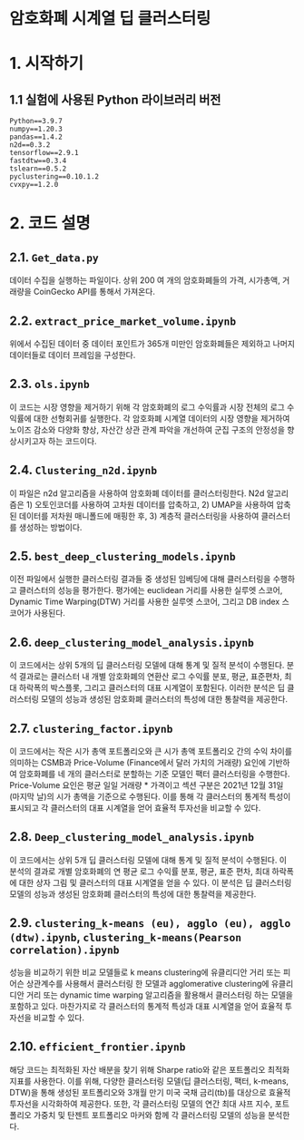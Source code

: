# 암호화폐 시계열 딥 클러스터링

# 1. 시작하기

## 1.1 실험에 사용된 Python 라이브러리 버전

```
Python==3.9.7
numpy==1.20.3
pandas==1.4.2
n2d==0.3.2
tensorflow==2.9.1
fastdtw==0.3.4
tslearn==0.5.2
pyclustering==0.10.1.2
cvxpy==1.2.0
```

# 2. 코드 설명

## 2.1. `Get_data.py`

데이터 수집을 실행하는 파일이다. 상위 200 여 개의 암호화폐들의 가격, 시가총액, 거래량을 CoinGecko API를 통해서 가져온다.

## 2.2. `extract_price_market_volume.ipynb`

위에서 수집된 데이터 중 데이터 포인트가 365개 미만인 암호화폐들은 제외하고 나머지 데이터들로 데이터 프레임을 구성한다.

## 2.3. `ols.ipynb`

이 코드는 시장 영향을 제거하기 위해 각 암호화폐의 로그 수익률과 시장 전체의 로그 수익률에 대한 선형회귀를 실행한다. 각 암호화폐 시계열 데이터의 시장 영향을 제거하여 노이즈 감소와 다양화 향상, 자산간 상관 관계 파악을 개선하여 군집 구조의 안정성을 향상시키고자 하는 코드이다.

## 2.4. `Clustering_n2d.ipynb`

이 파일은 n2d 알고리즘을 사용하여 암호화폐 데이터를 클러스터링한다. N2d 알고리즘은 1) 오토인코더를 사용하여 고차원 데이터를 압축하고, 2) UMAP을 사용하여 압축된 데이터를 저차원 매니폴드에 매핑한 후, 3) 계층적 클러스터링을 사용하여 클러스터를 생성하는 방법이다.


## 2.5. `best_deep_clustering_models.ipynb`

이전 파일에서 실행한 클러스터링 결과들 중 생성된 임베딩에 대해 클러스터링을 수행하고 클러스터의 성능을 평가한다. 평가에는 euclidean 거리를 사용한 실루엣 스코어, Dynamic Time Warping(DTW) 거리를 사용한 실루엣 스코어, 그리고 DB index 스코어가 사용된다. 


## 2.6. `deep_clustering_model_analysis.ipynb`

이 코드에서는 상위 5개의 딥 클러스터링 모델에 대해 통계 및 질적 분석이 수행된다. 분석 결과로는 클러스터 내 개별 암호화폐의 연환산 로그 수익률 분포, 평균, 표준편차, 최대 하락폭의 박스플롯, 그리고 클러스터의 대표 시계열이 포함된다. 이러한 분석은 딥 클러스터링 모델의 성능과 생성된 암호화폐 클러스터의 특성에 대한 통찰력을 제공한다.

## 2.7. `clustering_factor.ipynb`

이 코드에서는 작은 시가 총액 포트폴리오와 큰 시가 총액 포트폴리오 간의 수익 차이를 의미하는 CSMB과 Price-Volume (Finance에서 달러 가치의 거래량) 요인에 기반하여 암호화폐를 네 개의 클러스터로 분할하는 기준 모델인 팩터 클러스터링을 수행한다. Price-Volume 요인은 평균 일일 거래량 * 가격이고 섹션 구분은 2021년 12월 31일 (마지막 날)의 시가 총액을 기준으로 수행된다. 이를 통해 각 클러스터의 통계적 특성이 표시되고 각 클러스터의 대표 시계열을 얻어 효율적 투자선을 비교할 수 있다.


## 2.8. `Deep_clustering_model_analysis.ipynb`

이 코드에서는 상위 5개 딥 클러스터링 모델에 대해 통계 및 질적 분석이 수행된다. 이 분석의 결과로 개별 암호화폐의 연 평균 로그 수익률 분포, 평균, 표준 편차, 최대 하락폭에 대한 상자 그림 및 클러스터의 대표 시계열을 얻을 수 있다. 이 분석은 딥 클러스터링 모델의 성능과 생성된 암호화폐 클러스터의 특성에 대한 통찰력을 제공한다.


## 2.9. `clustering_k-means (eu), agglo (eu), agglo (dtw).ipynb`, `clustering_k-means(Pearson correlation).ipynb`

성능을 비교하기 위한 비교 모델들로 k means clustering에 유클리디안 거리 또는 피어슨 상관계수를 사용해서 클러스터링 한 모델과 agglomerative clustering에 유클리디안 거리 또는 dynamic time warping 알고리즘을 활용해서 클러스터링 하는 모델을 포함하고 있다. 마찬가지로 각 클러스터의 통계적 특성과 대표 시계열을 얻어 효율적 투자선을 비교할 수 있다. 


## 2.10. `efficient_frontier.ipynb`

해당 코드는 최적화된 자산 배분을 찾기 위해 Sharpe ratio와 같은 포트폴리오 최적화 지표를 사용한다. 이를 위해, 다양한 클러스터링 모델(딥 클러스터링, 팩터, k-means, DTW)을 통해 생성된 포트폴리오와 3개월 만기 미국 국채 금리(tb)를 대상으로 효율적 투자선을 시각화하여 제공한다. 또한, 각 클러스터링 모델의 연간 최대 샤프 지수, 포트폴리오 가중치 및 탄젠트 포트폴리오 마커와 함께 각 클러스터링 모델의 성능을 분석한다.

